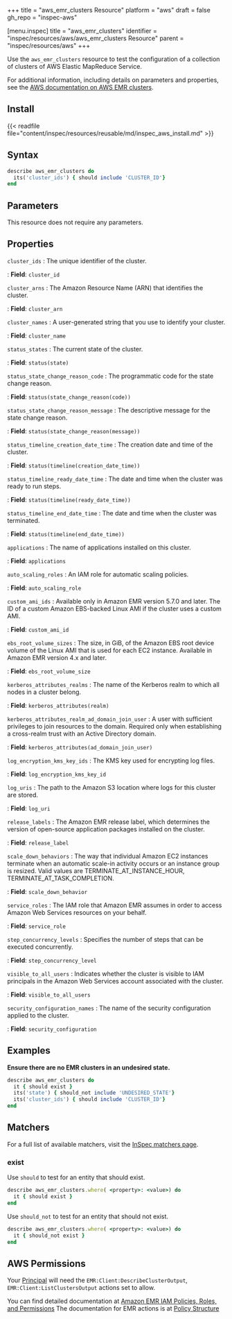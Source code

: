 +++
title = "aws_emr_clusters Resource"
platform = "aws"
draft = false
gh_repo = "inspec-aws"

[menu.inspec]
title = "aws_emr_clusters"
identifier = "inspec/resources/aws/aws_emr_clusters Resource"
parent = "inspec/resources/aws"
+++

Use the `aws_emr_clusters` resource to test the configuration of a collection of clusters of AWS Elastic MapReduce Service.

For additional information, including details on parameters and properties, see the [AWS documentation on AWS EMR clusters](https://docs.aws.amazon.com/AWSCloudFormation/latest/UserGuide/aws-resource-elasticmapreduce-cluster.html).

## Install

{{< readfile file="content/inspec/resources/reusable/md/inspec_aws_install.md" >}}

## Syntax

```ruby
describe aws_emr_clusters do
  its('cluster_ids') { should include 'CLUSTER_ID'}
end
```

## Parameters

This resource does not require any parameters.

## Properties

`cluster_ids`
: The unique identifier of the cluster.

: **Field**: `cluster_id`

`cluster_arns`
: The Amazon Resource Name (ARN) that identifies the cluster.

: **Field**: `cluster_arn`

`cluster_names`
: A user-generated string that you use to identify your cluster.

: **Field**: `cluster_name`

`status_states`
: The current state of the cluster.

: **Field**: `status(state)`

`status_state_change_reason_code`
: The programmatic code for the state change reason.

: **Field**: `status(state_change_reason(code))`

`status_state_change_reason_message`
: The descriptive message for the state change reason.

: **Field**: `status(state_change_reason(message))`

`status_timeline_creation_date_time`
: The creation date and time of the cluster.

: **Field**: `status(timeline(creation_date_time))`

`status_timeline_ready_date_time`
: The date and time when the cluster was ready to run steps.

: **Field**: `status(timeline(ready_date_time))`

`status_timeline_end_date_time`
: The date and time when the cluster was terminated.

: **Field**: `status(timeline(end_date_time))`

`applications`
: The name of applications installed on this cluster.

: **Field**: `applications`

`auto_scaling_roles`
: An IAM role for automatic scaling policies.

: **Field**: `auto_scaling_role`

`custom_ami_ids`
: Available only in Amazon EMR version 5.7.0 and later. The ID of a custom Amazon EBS-backed Linux AMI if the cluster uses a custom AMI.

: **Field**: `custom_ami_id`

`ebs_root_volume_sizes`
: The size, in GiB, of the Amazon EBS root device volume of the Linux AMI that is used for each EC2 instance. Available in Amazon EMR version 4.x and later.

: **Field**: `ebs_root_volume_size`

`kerberos_attributes_realms`
: The name of the Kerberos realm to which all nodes in a cluster belong.

: **Field**: `kerberos_attributes(realm)`

`kerberos_attributes_realm_ad_domain_join_user`
: A user with sufficient privileges to join resources to the domain. Required only when establishing a cross-realm trust with an Active Directory domain.

: **Field**: `kerberos_attributes(ad_domain_join_user)`

`log_encryption_kms_key_ids`
: The KMS key used for encrypting log files.

: **Field**: `log_encryption_kms_key_id`

`log_uris`
: The path to the Amazon S3 location where logs for this cluster are stored.

: **Field**: `log_uri`

`release_labels`
: The Amazon EMR release label, which determines the version of open-source application packages installed on the cluster.

: **Field**: `release_label`

`scale_down_behaviors`
: The way that individual Amazon EC2 instances terminate when an automatic scale-in activity occurs or an instance group is resized. Valid values are TERMINATE_AT_INSTANCE_HOUR, TERMINATE_AT_TASK_COMPLETION.

: **Field**: `scale_down_behavior`

`service_roles`
: The IAM role that Amazon EMR assumes in order to access Amazon Web Services resources on your behalf.

: **Field**: `service_role`

`step_concurrency_levels`
: Specifies the number of steps that can be executed concurrently.

: **Field**: `step_concurrency_level`

`visible_to_all_users`
: Indicates whether the cluster is visible to IAM principals in the Amazon Web Services account associated with the cluster.

: **Field**: `visible_to_all_users`

`security_configuration_names`
: The name of the security configuration applied to the cluster.

: **Field**: `security_configuration`

## Examples

**Ensure there are no EMR clusters in an undesired state.**

```ruby
describe aws_emr_clusters do
  it { should exist }
  its('state') { should_not include 'UNDESIRED_STATE'}
  its('cluster_ids') { should include 'CLUSTER_ID'}
end
```

## Matchers

For a full list of available matchers, visit the [InSpec matchers page](https://docs.chef.io/inspec/matchers/).

### exist

Use `should` to test for an entity that should exist.

```ruby
describe aws_emr_clusters.where( <property>: <value>) do
  it { should exist }
end
```

Use `should_not` to test for an entity that should not exist.

```ruby
describe aws_emr_clusters.where( <property>: <value>) do
  it { should_not exist }
end
```

## AWS Permissions

Your [Principal](https://docs.aws.amazon.com/IAM/latest/UserGuide/intro-structure.html#intro-structure-principal) will need the `EMR:Client:DescribeClusterOutput`, `EMR:Client:ListClustersOutput` actions set to allow.

You can find detailed documentation at [Amazon EMR IAM Policies, Roles, and Permissions](https://docs.aws.amazon.com/emr/latest/ManagementGuide/emr-managed-iam-policies.html)
The documentation for EMR actions is at [Policy Structure](https://docs.aws.amazon.com/emr/latest/ManagementGuide/security_iam_id-based-policy-examples.html)
